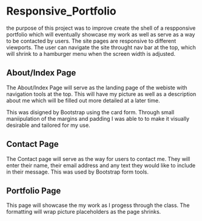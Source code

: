 # Responsive_Portfolio
the purpose of this project was to improve create the shell of a respponsive portfolio which will eventually showcase my work as well as serve as a way to be contacted by users. The site pages are responsive to different viewports.  The user can navigate the site throught nav bar at the top, which will shrink to a hamburger menu when the screen width is adjusted.

## About/Index Page
The About/Index Page will serve as the landing page of the webiste with navigation tools at the top.  This will have my picture as well as a description about me which will be filled out more detailed at a later time.

This was disigned by Bootstrap using the card form.  Through small maniipulation of the margins and padding I was able to to make it visually desirable and tailored for my use.

## Contact Page
The Contact page will serve as the way for users to contact me.  They will enter their name, their email address and any text they would like to include in their message.  This was used by Bootstrap form tools. 

## Portfolio Page
This page will showcase the my work as I progess through the class.  The formatting will wrap picture placeholders as the page shrinks.
